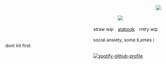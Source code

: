 

⠀⠀⠀⠀ ⠀⠀⠀⠀⠀⠀ ⠀⠀⠀⠀⠀⠀ ⠀⠀⠀⠀⠀⠀ ⠀⠀⠀⠀ ⠀⠀⠀⠀⠀⠀⠀⠀⠀ ⠀⠀⠀⠀⠀⠀ ⠀⠀⠀![](https://komarev.com/ghpvc/?username=anxious-fool&style=plastic&color=97A4B8&label=✧)

⠀⠀⠀⠀ ⠀⠀⠀⠀⠀⠀ ⠀⠀⠀⠀⠀⠀ ⠀⠀⠀⠀⠀⠀ ⠀⠀⠀⠀ ⠀⠀⠀⠀⠀⠀⠀![](https://files.catbox.moe/sv46jx.png)

                
　　　　　　　　　　　　　　　　　　　　straw wip ⠀[atabook](https://remainings.atabook.org/) ⠀rntry wip
                    
　　　　　　　　　　　　　　　　　　　　social anxiety, some.ti,emes i dont Int first

　　　　　　　　　　　　　　　　　　　　[![spotify-github-profile](https://spotify-github-profile.kittinanx.com/api/view?uid=31qksqvledjlzayl6rihe2luhir4&cover_image=true&theme=novatorem&show_offline=false&background_color=121212&interchange=false&bar_color=78ffff&bar_color_cover=false)](https://github.com/kittinan/spotify-github-profile)
